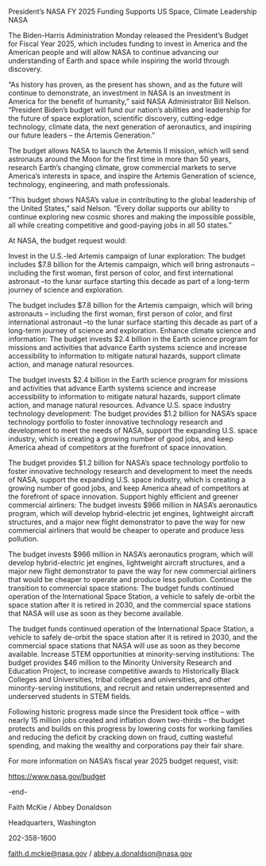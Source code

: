 President’s NASA FY 2025 Funding Supports US Space, Climate Leadership 
 NASA

The Biden-Harris Administration Monday released the President’s Budget for Fiscal Year 2025, which includes funding to invest in America and the American people and will allow NASA to continue advancing our understanding of Earth and space while inspiring the world through discovery.

“As history has proven, as the present has shown, and as the future will continue to demonstrate, an investment in NASA is an investment in America for the benefit of humanity,” said NASA Administrator Bill Nelson. “President Biden’s budget will fund our nation’s abilities and leadership for the future of space exploration, scientific discovery, cutting-edge technology, climate data, the next generation of aeronautics, and inspiring our future leaders – the Artemis Generation.”

The budget allows NASA to launch the Artemis II mission, which will send astronauts around the Moon for the first time in more than 50 years, research Earth’s changing climate, grow commercial markets to serve America’s interests in space, and inspire the Artemis Generation of science, technology, engineering, and math professionals.

“This budget shows NASA’s value in contributing to the global leadership of the United States,” said Nelson. “Every dollar supports our ability to continue exploring new cosmic shores and making the impossible possible, all while creating competitive and good-paying jobs in all 50 states.”

At NASA, the budget request would:

Invest in the U.S.-led Artemis campaign of lunar exploration: The budget includes $7.8 billion for the Artemis campaign, which will bring astronauts – including the first woman, first person of color, and first international astronaut –to the lunar surface starting this decade as part of a long-term journey of science and exploration.

The budget includes $7.8 billion for the Artemis campaign, which will bring astronauts – including the first woman, first person of color, and first international astronaut –to the lunar surface starting this decade as part of a long-term journey of science and exploration. Enhance climate science and information: The budget invests $2.4 billion in the Earth science program for missions and activities that advance Earth systems science and increase accessibility to information to mitigate natural hazards, support climate action, and manage natural resources.

The budget invests $2.4 billion in the Earth science program for missions and activities that advance Earth systems science and increase accessibility to information to mitigate natural hazards, support climate action, and manage natural resources. Advance U.S. space industry technology development: The budget provides $1.2 billion for NASA’s space technology portfolio to foster innovative technology research and development to meet the needs of NASA, support the expanding U.S. space industry, which is creating a growing number of good jobs, and keep America ahead of competitors at the forefront of space innovation.

The budget provides $1.2 billion for NASA’s space technology portfolio to foster innovative technology research and development to meet the needs of NASA, support the expanding U.S. space industry, which is creating a growing number of good jobs, and keep America ahead of competitors at the forefront of space innovation. Support highly efficient and greener commercial airliners: The budget invests $966 million in NASA’s aeronautics program, which will develop hybrid-electric jet engines, lightweight aircraft structures, and a major new flight demonstrator to pave the way for new commercial airliners that would be cheaper to operate and produce less pollution.

The budget invests $966 million in NASA’s aeronautics program, which will develop hybrid-electric jet engines, lightweight aircraft structures, and a major new flight demonstrator to pave the way for new commercial airliners that would be cheaper to operate and produce less pollution. Continue the transition to commercial space stations: The budget funds continued operation of the International Space Station, a vehicle to safely de-orbit the space station after it is retired in 2030, and the commercial space stations that NASA will use as soon as they become available.

The budget funds continued operation of the International Space Station, a vehicle to safely de-orbit the space station after it is retired in 2030, and the commercial space stations that NASA will use as soon as they become available. Increase STEM opportunities at minority-serving institutions: The budget provides $46 million to the Minority University Research and Education Project, to increase competitive awards to Historically Black Colleges and Universities, tribal colleges and universities, and other minority-serving institutions, and recruit and retain underrepresented and underserved students in STEM fields.

Following historic progress made since the President took office – with nearly 15 million jobs created and inflation down two-thirds – the budget protects and builds on this progress by lowering costs for working families and reducing the deficit by cracking down on fraud, cutting wasteful spending, and making the wealthy and corporations pay their fair share.

For more information on NASA’s fiscal year 2025 budget request, visit:

https://www.nasa.gov/budget

-end-

Faith McKie / Abbey Donaldson

Headquarters, Washington

202-358-1600

faith.d.mckie@nasa.gov / abbey.a.donaldson@nasa.gov